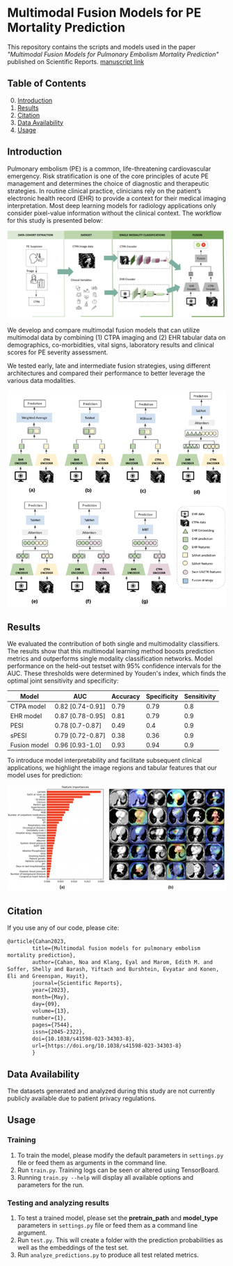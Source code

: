# Multimodal Fusion Models for PE Mortality Prediction

This repository contains the scripts and models used in the paper *"Multimodal Fusion Models for Pulmonary Embolism Mortality Prediction"* published on Scientific Reports. [manuscript link](https://www.nature.com/articles/s41598-023-34303-8)

## Table of Contents
0. [Introduction](#introduction)
0. [Results](#results)
0. [Citation](#citation)
0. [Data Availability](#data-availability)
0. [Usage](#usage)

## Introduction 

Pulmonary embolism (PE) is a common, life-threatening cardiovascular emergency. 
Risk stratification is one of the core principles of acute PE management and determines the choice of diagnostic and therapeutic strategies. 
In routine clinical practice, clinicians rely on the patient’s electronic health record (EHR) to provide a context for their medical imaging interpretation. Most deep learning models for radiology applications only consider pixel-value information without the clinical context. The workflow for this study is presented below: 

![](./img/workflow.png)

We develop and compare multimodal fusion models that can utilize multimodal data by combining (1) CTPA imaging and (2) EHR tabular data on demographics, co-morbidities, vital signs, laboratory results and clinical scores for PE severity assessment. 
 
We tested early, late and intermediate fusion strategies, using different architectures and compared their performance to better leverage the various data modalities.

![](./img/FusionModels.png)
 

## Results

We evaluated the contribution of both single and multimodality classifiers. The results show that this multimodal learning method boosts prediction metrics and outperforms single modality classification networks. Model performance on the held-out testset with 95% confidence intervals for the AUC. These thresholds were determined by Youden's index, which finds the optimal joint sensitivity and specificity:


|    Model    |       AUC       | Accuracy | Specificity | Sensitivity |
|-------------|-----------------|----------|-------------|-------------|
|CTPA model   |0.82 [0.74-0.91] | 0.79     | 0.79        |   0.8       |
|EHR model    |0.87 [0.78-0.95] | 0.81     | 0.79        |   0.9       |
|PESI         |0.78 [0.7-0.87]  | 0.49     | 0.4         |   0.9       |
|sPESI        |0.79 [0.72-0.87] | 0.38     | 0.36        |   0.9       |
|Fusion model |0.96 [0.93-1.0]  | 0.93     | 0.94        |   0.9       |


To introduce model interpretability and facilitate subsequent clinical applications, we highlight the image regions and tabular features that our model uses for prediction:

![](./img/Explainability.png)

## Citation
If you use any of our code, please cite:

	@article{Cahan2023,
            title={Multimodal fusion models for pulmonary embolism mortality prediction},
            author={Cahan, Noa and Klang, Eyal and Marom, Edith M. and Soffer, Shelly and Barash, Yiftach and Burshtein, Evyatar and Konen, Eli and Greenspan, Hayit},
            journal={Scientific Reports},
            year={2023},
            month={May},
            day={09},
            volume={13},
            number={1},
            pages={7544},
            issn={2045-2322},
            doi={10.1038/s41598-023-34303-8},
            url={https://doi.org/10.1038/s41598-023-34303-8}
            }

## Data Availability

The datasets generated and analyzed during this study are not currently publicly available due to patient privacy regulations.

## Usage

### Training

1. To train the model, please modify the default parameters in `settings.py` file or feed them as arguments in the command line.
2. Run `train.py`. Training logs can be seen or altered using TensorBoard. 
3. Running `train.py --help` will display all available options and parameters for the run.

### Testing and analyzing results

1. To test a trained model, please set the **pretrain_path** and **model_type** parameters in `settings.py` file or feed them as a command line argument.
2. Run `test.py`. This will create a folder with the prediction probabilities as well as the embeddings of the test set.
3. Run `analyze_predictions.py` to produce all test related metrics.

